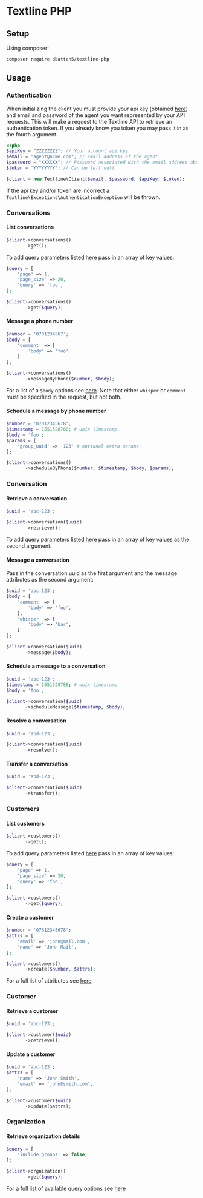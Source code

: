 # Textline PHP

## Setup

Using composer:

```bash
composer require dbatten5/textline-php
```

## Usage

### Authentication

When initializing the client you must provide your api key (obtained
[here](https://application.textline.com/organization/api_settings)) and email
and password of the agent you want represented by your API requests. This will
make a request to the Textline API to retrieve an authentication token. If you
already know you token you may pass it in as the fourth argument.

```php
<?php
$apiKey = "ZZZZZZZZ"; // Your account api key
$email = "agent@acme.com"; // Email address of the agent
$password = "XXXXXX"; // Password associated with the email address above
$token = 'YYYYYYYY'; // Can be left null

$client = new Textline\Client($email, $password, $apiKey, $token);
```

If the api key and/or token are incorrect a `Textline\Exceptions\AuthenticationException` will be thrown.

### Conversations

#### List conversations

```php
$client->conversations()
       ->get();
```
To add query parameters listed [here](https://textline.docs.apiary.io/#reference/conversations/conversations/list-conversations) pass in an array of key values:

```php
$query = [
    'page' => 1,
    'page_size' => 20,
    'query' => 'foo',
];

$client->conversations()
       ->get($query);
```

#### Message a phone number

```php
$number = '0781234567';
$body = [
    'comment' => [
        'body' => 'foo'
    ]
];

$client->conversations()
       ->messageByPhone($number, $body);
```
For a list of a `$body` options see [here](https://textline.docs.apiary.io/#reference/conversations/phone-numbers/message-a-phone-number). Note that either `whisper` or `comment` must be specified in the request, but not both.

#### Schedule a message by phone number

```php
$number = '07812345678';
$timestamp = 1551528788; # unix timestamp
$body = 'foo';
$params = [
    'group_uuid' => '123' # optional extra params
];

$client->conversations()
       ->scheduleByPhone($number, $timestamp, $body, $params);
```

### Conversation

#### Retrieve a conversation

```php
$uuid = 'abc-123';

$client->conversation($uuid)
       ->retrieve();
```

To add query parameters listed [here](https://textline.docs.apiary.io/#reference/conversations/conversation/retrieve-a-conversation) pass in an array of key values as the second argument.

#### Message a conversation

Pass in the conversation uuid as the first argument and the message attributes as the second argument:

```php
$uuid = 'abc-123';
$body = [
    'comment' => [
        'body' => 'foo',
    ],
    'whisper' => [
        'body' => 'bar',
    ]
];

$client->conversation($uuid)
       ->message($body);
```

#### Schedule a message to a conversation

```php
$uuid = 'abc-123';
$timestamp = 1551528788; # unix timestamp
$body = 'foo';

$client->conversation($uuid)
       ->scheduleMessage($timestamp, $body);
```

#### Resolve a conversation

```php
$uuid = 'abd-123';

$client->conversation($uuid)
       ->resolve();
```

#### Transfer a conversation

```php
$uuid = 'abd-123';

$client->conversation($uuid)
       ->transfer();
```

### Customers

#### List customers

```php
$client->customers()
       ->get();
```
To add query parameters listed [here](https://textline.docs.apiary.io/#reference/customers/customers/list-customers) pass in an array of key values:

```php
$query = [
    'page' => 1,
    'page_size' => 20,
    'query' => 'foo',
];

$client->customers()
       ->get($query);
```

#### Create a customer

```php
$number = '07812345678';
$attrs = [
    'email' => 'john@mail.com',
    'name' => 'John Mail',
];

$client->customers()
       ->create($number, $attrs);
```

For a full list of attributes see [here](https://textline.docs.apiary.io/#reference/customers/customers/create-a-customer)

### Customer

#### Retrieve a customer

```php
$uuid = 'abc-123';

$client->customer($uuid)
       ->retrieve();
```

#### Update a customer

```php
$uuid = 'abc-123';
$attrs = [
    'name' => 'John Smith',
    'email' => 'john@smith.com',
];

$client->customer($uuid)
       ->update($attrs);
```

### Organization

#### Retrieve organization details

```php
$query = [
    'include_groups' => false,
];

$client->orgnization()
       ->get($query);
```

For a full list of available query options see [here](https://textline.docs.apiary.io/#reference/account/organization/organization-details)

